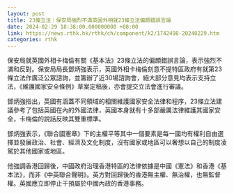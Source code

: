 ```yaml
---
layout: post
title: 23條立法｜保安局強烈不滿英國外相就23條立法偏頗錯誤言論
date: 2024-02-29 18:38:00.000000000 +08:00
link: https://news.rthk.hk/rthk/ch/component/k2/1742498-20240229.htm
categories: rthk
---
```


保安局就英國外相卡梅倫有關《基本法》23條立法的偏頗錯誤言論，表示強烈不滿和反對。保安局局長鄧炳強表示，英國外相卡梅倫刻意不提特區政府有就第23條立法作廣泛公眾諮詢，並籌辦了近30場諮詢會，絕大部分意見均表示支持立法，《維護國家安全條例》草案定稿後，亦會提交立法會進行審議。
 
鄧炳強指出，英國有涵蓋不同領域的相關維護國家安全法律和程序，23條立法建議參考了包括英國在內的外國法律，英國本身就有十多部嚴厲法律維護其國家安全，卡梅倫的說話反映其雙重標準。

鄧炳強表示，《聯合國憲章》下的主權平等其中一個要素是每一國均有權利自由選擇並發展政治、社會、經濟及文化制度，沒有國家或地區可以奢想以自己的制度凌駕於其他國家或地區。
 
他強調香港回歸後，中國政府治理香港特區的法律依據是中國《憲法》和香港《基本法》，而非《中英聯合聲明》。英方對回歸後的香港無主權、無治權，也無監督權。英國應立即停止干預屬於中國內政的香港事務。
